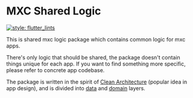 # MXC Shared Logic

[![style: flutter_lints](https://img.shields.io/badge/style-flutter__lints-4BC0F5)](https://pub.dev/packages/flutter_lints)

This is shared mxc logic package which contains common logic for mxc apps.

There's only logic that should be shared, the package doesn't contain things unique for each app. If you want to find something more specific, please refer to concrete app codebase.

The package is written in the spirit of [Clean Architecture](https://blog.cleancoder.com/uncle-bob/2012/08/13/the-clean-architecture.html) (popular idea in app design), and is divided into [data](./lib/src/data) and [domain](./lib/src/domain) layers.
